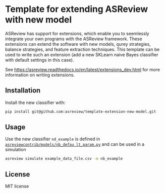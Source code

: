 # Template for extending ASReview with new model

ASReview has support for extensions, which enable you to seemlessly integrate
your own programs with the ASReview framework. These extensions can extend the
software with new models, qurey strategies, balance strategies, and feature
extraction techniques. This template can be used to write such an extension
(add a new SKLearn naive Bayes classifier with default settings in this case).

See https://asreview.readthedocs.io/en/latest/extensions_dev.html for more
information on writing extensions.

## Installation

Install the new classifier with:

```bash
pip install git@github.com:asreview/template-extension-new-model.git
```

## Usage

Use the new classifier `nd_example` is defined in
[`asreviewcontrib/models/nb_defau
lt_param.py`](asreviewcontrib/models/nb_default_param.py) and can be used in a
simulation

```bash
asreview simulate example_data_file.csv -m nb_example
```

## License

MIT license
